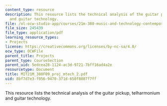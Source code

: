 ```yaml
---
content_type: resource
description: This resource lists the technical analysis of the guitar pickup, telharmonium
  and guitar technology.
file: /ol-ocw-studio-app/courses/21m-380-music-and-technology-contemporary-history-and-aesthetics-fall-2009/8bf7d7e3f0569470371d650f8087f7ff_MIT21M_380F09_proj_mtech_2.pdf
file_size: 245439
file_type: application/pdf
learning_resource_types:
- Projects
license: https://creativecommons.org/licenses/by-nc-sa/4.0/
ocw_type: OCWFile
parent_title: Projects
parent_type: CourseSection
parent_uid: 5edcea28-1124-ac3d-9721-7bff16ad4a2e
resourcetype: Document
title: MIT21M_380F09_proj_mtech_2.pdf
uid: 8bf7d7e3-f056-9470-371d-650f8087f7ff
---
```

This resource lists the technical analysis of the guitar pickup, telharmonium and guitar technology.